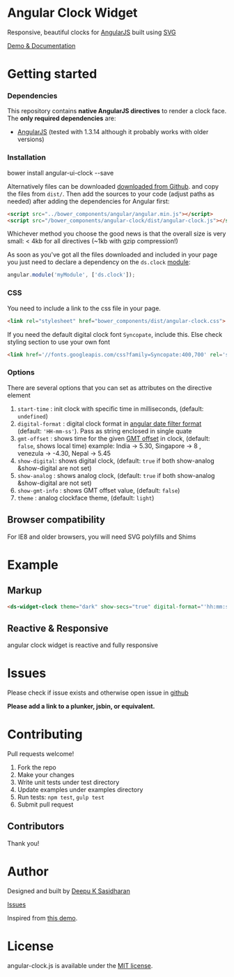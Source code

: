 # Angular Clock Widget 

Responsive, beautiful clocks for [AngularJS](http://angularjs.org) built using [SVG](https://developer.mozilla.org/en/docs/Web/SVG) 

[Demo & Documentation](http://deepu105.github.io/angular-clock/)

# Getting started

### Dependencies

This repository contains **native AngularJS directives** to render a clock face. The **only required dependencies** are: 

*   [AngularJS](http://angularjs.org) (tested with 1.3.14 although it probably works with older versions)

### Installation

bower install angular-ui-clock --save

Alternatively files can be downloaded [downloaded from Github](https://github.com/deepu105/angular-clock).
and copy the files from `dist/`. Then add the sources to your code (adjust paths as needed) after 
adding the dependencies for Angular first:

```html
<script src="../bower_components/angular/angular.min.js"></script>
<script src="/bower_components/angular-clock/dist/angular-clock.js"></script>
```

Whichever method you choose the good news is that the overall size is very small: &lt; 4kb for all directives (~1kb with gzip compression!)


As soon as you've got all the files downloaded and included in your page you just need to declare a dependency on the `ds.clock` [module](http://docs.angularjs.org/guide/module):   

```javascript
angular.module('myModule', ['ds.clock']);
```

### CSS

You need to include a link to the css file in your page.

```html
<link rel="stylesheet" href="bower_components/dist/angular-clock.css">
```

If you need the default digital clock font ```Syncopate```, include this. Else check styling section to use your own font
```html
<link href='//fonts.googleapis.com/css?family=Syncopate:400,700' rel='stylesheet' type='text/css'>
```

### Options

There are several options that you can set as attributes on the directive element

1.  `start-time` : init clock with specific time in milliseconds, (default: `undefined`)
2.  `digital-format` : digital clock format in [angular date filter format](https://docs.angularjs.org/api/ng/filter/date) (default: `'HH-mm-ss'`). Pass as string enclosed in single quate
3.  `gmt-offset` : shows time for the given [GMT offset](http://en.wikipedia.org/wiki/List_of_UTC_time_offsets) in clock, (default: `false`, shows local time) example: India -> 5.30, Singapore -> 8 , venezula -> -4.30, Nepal -> 5.45
4.  `show-digital`: shows digital clock, (default: `true` if both show-analog &show-digital are not set)
5.  `show-analog` : shows analog clock, (default: `true` if both show-analog &show-digital are not set)
6.  `show-gmt-info` : shows GMT offset value, (default: `false`)
7.  `theme` : analog clockface theme, (default: `light`)


## Browser compatibility

For IE8 and older browsers, you will need SVG polyfills and Shims


# Example

## Markup

```html
<ds-widget-clock theme="dark" show-secs="true" digital-format="'hh:mm:ss a'"></ds-widget-clock>
```

## Reactive & Responsive

angular clock widget is reactive and fully responsive


# Issues
 
Please check if issue exists and otherwise open issue in [github](https://github.com/deepu105/angular-clock/issues?state=open)

**Please add a link to a plunker, jsbin, or equivalent.** 

# Contributing
 
Pull requests welcome!

1. Fork the repo
2. Make your changes
3. Write unit tests under test directory
4. Update examples under examples directory
5. Run tests: `npm test`, `gulp test`
6. Submit pull request

## Contributors

Thank you!


# Author

Designed and built by [Deepu K Sasidharan](https://github.com/jtblin)

[Issues](https://github.com/deepu105/angular-clock/issues?state=open)

Inspired from [this demo](https://gist.github.com/BinaryMuse/6100363).

# License

angular-clock.js is available under the [MIT license](http://opensource.org/licenses/MIT).
